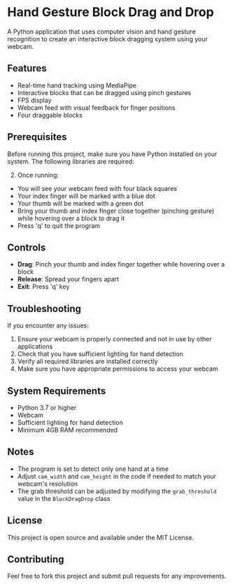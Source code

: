 # Hand Gesture Block Drag and Drop

A Python application that uses computer vision and hand gesture recognition to create an interactive block dragging system using your webcam.

## Features

- Real-time hand tracking using MediaPipe
- Interactive blocks that can be dragged using pinch gestures
- FPS display
- Webcam feed with visual feedback for finger positions
- Four draggable blocks

## Prerequisites

Before running this project, make sure you have Python installed on your system. The following libraries are required:

2. Once running:
- You will see your webcam feed with four black squares
- Your index finger will be marked with a blue dot
- Your thumb will be marked with a green dot
- Bring your thumb and index finger close together (pinching gesture) while hovering over a block to drag it
- Press 'q' to quit the program

## Controls

- **Drag**: Pinch your thumb and index finger together while hovering over a block
- **Release**: Spread your fingers apart
- **Exit**: Press 'q' key

## Troubleshooting

If you encounter any issues:
1. Ensure your webcam is properly connected and not in use by other applications
2. Check that you have sufficient lighting for hand detection
3. Verify all required libraries are installed correctly
4. Make sure you have appropriate permissions to access your webcam

## System Requirements

- Python 3.7 or higher
- Webcam
- Sufficient lighting for hand detection
- Minimum 4GB RAM recommended

## Notes

- The program is set to detect only one hand at a time
- Adjust `cam_width` and `cam_height` in the code if needed to match your webcam's resolution
- The grab threshold can be adjusted by modifying the `grab_threshold` value in the `BlockDragDrop` class

## License

This project is open source and available under the MIT License.

## Contributing

Feel free to fork this project and submit pull requests for any improvements.
